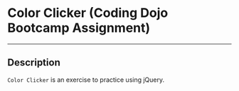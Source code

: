 # Color Clicker (Coding Dojo Bootcamp Assignment)

- - - -

## Description

`Color Clicker` is an exercise to practice using jQuery.
